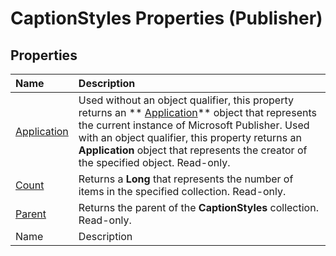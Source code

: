
# CaptionStyles Properties (Publisher)

## Properties



|**Name**|**Description**|
|:-----|:-----|
| [Application](57f7d211-340b-bd31-4270-522973e6c031.md)|Used without an object qualifier, this property returns an  ** [Application](acfc7efb-e6a5-a89a-3aee-3cb4af2f3508.md)** object that represents the current instance of Microsoft Publisher. Used with an object qualifier, this property returns an **Application** object that represents the creator of the specified object. Read-only.|
| [Count](c666dcd3-deb6-e7e4-df5e-8fea83af45b4.md)|Returns a  **Long** that represents the number of items in the specified collection. Read-only.|
| [Parent](ea77b815-3f65-104f-87a6-73474a7f1f2d.md)|Returns the parent of the  **CaptionStyles** collection. Read-only.|
|Name|Description|
